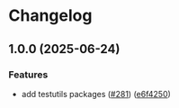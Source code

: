 # Changelog

## 1.0.0 (2025-06-24)


### Features

* add testutils packages ([#281](https://github.com/Altinn/altinn-authorization-utils/issues/281)) ([e6f4250](https://github.com/Altinn/altinn-authorization-utils/commit/e6f42507888f63a8549a6489dc589c1ab2de0463))
